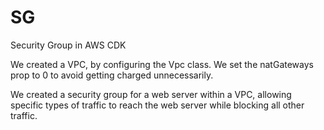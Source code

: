 # SG
Security Group in AWS CDK 

We created a VPC, by configuring the Vpc class. We set the natGateways prop to 0 to avoid getting charged unnecessarily.

We created a security group for a web server within a VPC, allowing specific types of traffic to reach the web server while blocking all other traffic.
